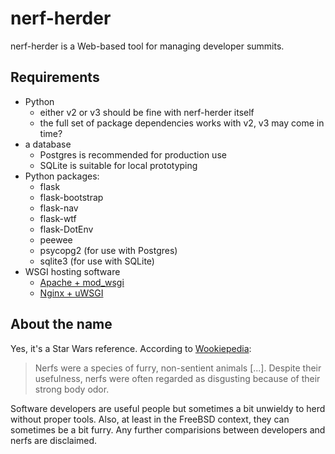 # nerf-herder

nerf-herder is a Web-based tool for managing developer summits.

## Requirements

* Python
  * either v2 or v3 should be fine with nerf-herder itself
  * the full set of package dependencies works with v2, v3 may come in time?
* a database
  * Postgres is recommended for production use
  * SQLite is suitable for local prototyping
* Python packages:
  * flask
  * flask-bootstrap
  * flask-nav
  * flask-wtf
  * flask-DotEnv
  * peewee
  * psycopg2 (for use with Postgres)
  * sqlite3 (for use with SQLite)
* WSGI hosting software
  * [Apache + mod_wsgi](https://modwsgi.readthedocs.io/en/develop/)
  * [Nginx + uWSGI](https://www.digitalocean.com/community/tutorials/how-to-deploy-python-wsgi-applications-using-uwsgi-web-server-with-nginx)

## About the name

Yes, it's a Star Wars reference.
According to [Wookiepedia](http://starwars.wikia.com):

> Nerfs were a species of furry, non-sentient animals [...].
> Despite their usefulness, nerfs were often regarded as disgusting because of their strong body odor.

Software developers are useful people but sometimes a bit unwieldy to
herd without proper tools.
Also, at least in the FreeBSD context, they can sometimes be a bit furry.
Any further comparisions between developers and nerfs are disclaimed.
